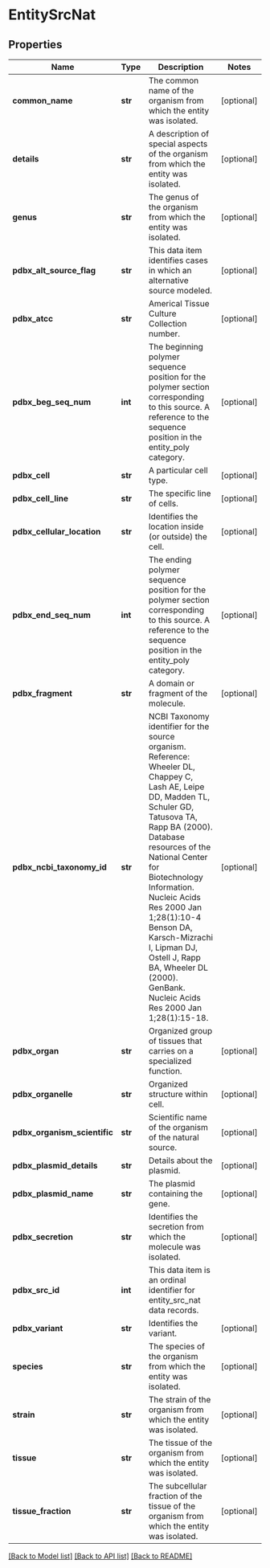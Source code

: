 # EntitySrcNat

## Properties
Name | Type | Description | Notes
------------ | ------------- | ------------- | -------------
**common_name** | **str** | The common name of the organism from which the entity  was isolated. | [optional] 
**details** | **str** | A description of special aspects of the organism from which the  entity was isolated. | [optional] 
**genus** | **str** | The genus of the organism from which the entity was isolated. | [optional] 
**pdbx_alt_source_flag** | **str** | This data item identifies cases in which an alternative source  modeled. | [optional] 
**pdbx_atcc** | **str** | Americal Tissue Culture Collection number. | [optional] 
**pdbx_beg_seq_num** | **int** | The beginning polymer sequence position for the polymer section corresponding  to this source.   A reference to the sequence position in the entity_poly category. | [optional] 
**pdbx_cell** | **str** | A particular cell type. | [optional] 
**pdbx_cell_line** | **str** | The specific line of cells. | [optional] 
**pdbx_cellular_location** | **str** | Identifies the location inside (or outside) the cell. | [optional] 
**pdbx_end_seq_num** | **int** | The ending polymer sequence position for the polymer section corresponding  to this source.   A reference to the sequence position in the entity_poly category. | [optional] 
**pdbx_fragment** | **str** | A domain or fragment of the molecule. | [optional] 
**pdbx_ncbi_taxonomy_id** | **str** | NCBI Taxonomy identifier for the source organism.   Reference:   Wheeler DL, Chappey C, Lash AE, Leipe DD, Madden TL, Schuler GD,  Tatusova TA, Rapp BA (2000). Database resources of the National  Center for Biotechnology Information. Nucleic Acids Res 2000 Jan  1;28(1):10-4   Benson DA, Karsch-Mizrachi I, Lipman DJ, Ostell J, Rapp BA,  Wheeler DL (2000). GenBank. Nucleic Acids Res 2000 Jan 1;28(1):15-18. | [optional] 
**pdbx_organ** | **str** | Organized group of tissues that carries on a specialized function. | [optional] 
**pdbx_organelle** | **str** | Organized structure within cell. | [optional] 
**pdbx_organism_scientific** | **str** | Scientific name of the organism of the natural source. | [optional] 
**pdbx_plasmid_details** | **str** | Details about the plasmid. | [optional] 
**pdbx_plasmid_name** | **str** | The plasmid containing the gene. | [optional] 
**pdbx_secretion** | **str** | Identifies the secretion from which the molecule was isolated. | [optional] 
**pdbx_src_id** | **int** | This data item is an ordinal identifier for entity_src_nat data records. | 
**pdbx_variant** | **str** | Identifies the variant. | [optional] 
**species** | **str** | The species of the organism from which the entity was isolated. | [optional] 
**strain** | **str** | The strain of the organism from which the entity was isolated. | [optional] 
**tissue** | **str** | The tissue of the organism from which the entity was isolated. | [optional] 
**tissue_fraction** | **str** | The subcellular fraction of the tissue of the organism from  which the entity was isolated. | [optional] 

[[Back to Model list]](../README.md#documentation-for-models) [[Back to API list]](../README.md#documentation-for-api-endpoints) [[Back to README]](../README.md)

